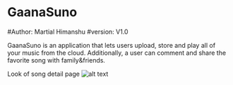 # GaanaSuno
#Author: Martial Himanshu
#version: V1.0

GaanaSuno is an application that lets users upload, store and play all of your music from the cloud.  Additionally, a user can comment and share the favorite song with family&friends.

Look of song detail page
![alt text](https://raw.githubusercontent.com/Martialhimanshu/GaanaSuno/master/media/detail.jpg)
